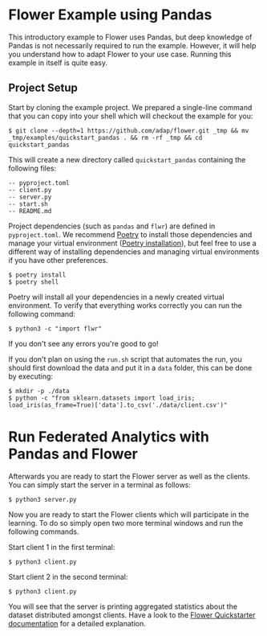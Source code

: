 # Flower Example using Pandas

This introductory example to Flower uses Pandas, but deep knowledge of Pandas is not necessarily required to run the example. However, it will help you understand how to adapt Flower to your use case.
Running this example in itself is quite easy.

## Project Setup

Start by cloning the example project. We prepared a single-line command that you can copy into your shell which will checkout the example for you:

```shell
$ git clone --depth=1 https://github.com/adap/flower.git _tmp && mv _tmp/examples/quickstart_pandas . && rm -rf _tmp && cd quickstart_pandas
```

This will create a new directory called `quickstart_pandas` containing the following files:

```shell
-- pyproject.toml
-- client.py
-- server.py
-- start.sh
-- README.md
```

Project dependencies (such as `pandas` and `flwr`) are defined in `pyproject.toml`. We recommend [Poetry](https://python-poetry.org/docs/) to install those dependencies and manage your virtual environment ([Poetry installation](https://python-poetry.org/docs/#installation)), but feel free to use a different way of installing dependencies and managing virtual environments if you have other preferences.

```shell
$ poetry install
$ poetry shell
```

Poetry will install all your dependencies in a newly created virtual environment. To verify that everything works correctly you can run the following command:

```shell
$ python3 -c "import flwr"
```

If you don't see any errors you're good to go!

If you don't plan on using the `run.sh` script that automates the run, you should first download the data and put it in a `data` folder, this can be done by executing:

```shell
$ mkdir -p ./data
$ python -c "from sklearn.datasets import load_iris; load_iris(as_frame=True)['data'].to_csv('./data/client.csv')"
```

# Run Federated Analytics with Pandas and Flower

Afterwards you are ready to start the Flower server as well as the clients. You can simply start the server in a terminal as follows:

```shell
$ python3 server.py
```

Now you are ready to start the Flower clients which will participate in the learning. To do so simply open two more terminal windows and run the following commands.

Start client 1 in the first terminal:

```shell
$ python3 client.py
```

Start client 2 in the second terminal:

```shell
$ python3 client.py
```

You will see that the server is printing aggregated statistics about the dataset distributed amongst clients. Have a look to the [Flower Quickstarter documentation](https://flower.dev/docs/quickstart-pandas.html) for a detailed explanation.
